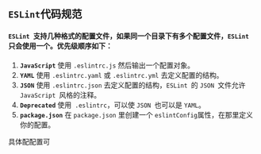 ## `ESLint`代码规范

#### `ESLint `支持几种格式的配置文件，如果同一个目录下有多个配置文件，`ESLint `只会使用一个。优先级顺序如下：

1. **`JavaScript`** 使用 `.eslintrc.js` 然后输出一个配置对象。
2. **`YAML`** 使用 `.eslintrc.yaml` 或 `.eslintrc.yml` 去定义配置的结构。
3. **`JSON`** 使用 `.eslintrc.json` 去定义配置的结构，`ESLint `的 `JSON `文件允许 `JavaScript `风格的注释。
4. **`Deprecated`** 使用` .eslintrc`，可以使 `JSON `也可以是 `YAML`。
5. **`package.json`** 在 `package.json` 里创建一个 `eslintConfig`属性，在那里定义你的配置。

具体配配置可

[点击查看]:http://eslint.cn/docs/user-guide/configuring
[示例查看]:https://blog.csdn.net/bbsyi/article/details/88816637

